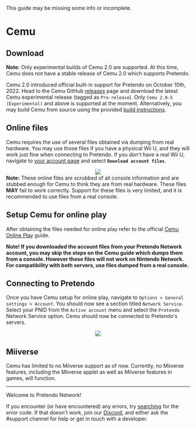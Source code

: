 <div class="tip green">This guide may be missing some info or incomplete.</div>

# Cemu

## Download
<div class="tip red">
	<strong>Note:</strong>
	Only experimental builds of Cemu 2.0 are supported. At this time, Cemu does not have a stable release of Cemu 2.0 which supports Pretendo.
</div>

Cemu 2.0 introduced official built-in support for Pretendo on October 10th, 2022. Head to the Cemu GitHub [releases](https://github.com/cemu-project/Cemu/releases) page and download the latest Cemu experimental release (tagged as `Pre-release`). Only `Cemu 2.0-5 (Experimental)` and above is supported at the moment. Alternatively, you may build Cemu from source using the provided [build instructions](https://github.com/cemu-project/Cemu/blob/main/BUILD.md).

## Online files
Cemu requires the use of several files obtained via dumping from real hardware. You may use those files if you have a physical Wii U, and they will work just fine when connecting to Pretendo. If you _don't_ have a real Wii U, navigate to [your account page](/account) and select <strong>`Download account files`</strong>.

<center><img src="/assets/images/docs/install/cemu/download-account-files.png"/></center>

<div class="tip red">
	<strong>Note:</strong>
	These online files are scrubbed of all console information and are stubbed enough for Cemu to think they are from real hardware. These files <strong>MAY</strong> fail to work correctly. Support for these files is very limited, and it is recommended to use files from a real console.
</div>

## Setup Cemu for online play
After obtaining the files needed for online play refer to the official [Cemu Online Play](https://cemu.cfw.guide/online-play.html) guide.

<div class="tip">
	<strong>Note! If you downloaded the account files from your Pretendo Network account, you may skip the steps on the Cemu guide which dumps them from a console. However these files will not work on Nintendo Network. For compatibility with both servers, use files dumped from a real console.</strong>
</div>

## Connecting to Pretendo
Once you have Cemu setup for online play, navigate to `Options > General settings > Account`. You should now see a section titled `Network Service`. Select your PNID from the `Active account` menu and select the `Pretendo` Network Service option. Cemu should now be connected to Pretendo's servers.

<center><img src="/assets/images/docs/install/cemu/network-services-settings.png"/></center>

## Miiverse
Cemu has limited to no Miiverse support as of now. Currently, no Miiverse features, including the Miiverse applet as well as Miiverse features in games, will function.

---

Welcome to Pretendo Network!

If you encounter (or have encountered) any errors, try [searching](/docs/search) for the error code. If that doesn't work, join our [Discord](https://invite.gg/pretendo), and either ask the #support channel for help or get in touch with a developer.